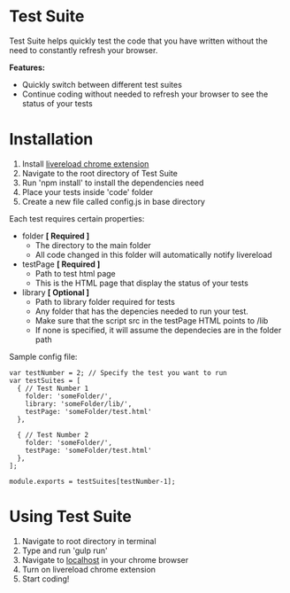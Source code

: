 # Test Suite
Test Suite helps quickly test the code that you have written without the need to constantly refresh your browser.

**Features:**
- Quickly switch between different test suites
- Continue coding without needed to refresh your browser to see the status of your tests

# Installation
1. Install [livereload chrome extension](https://chrome.google.com/webstore/detail/livereload/jnihajbhpnppcggbcgedagnkighmdlei?hl=en)
2. Navigate to the root directory of Test Suite
3. Run 'npm install' to install the dependencies need
4. Place your tests inside 'code' folder
5. Create a new file called config.js in base directory

Each test requires certain properties: 

* folder   **[ Required ]**
  * The directory to the main folder
  * All code changed in this folder will automatically notify livereload
* testPage **[ Required ]**
  * Path to test html page
  * This is the HTML page that display the status of your tests
* library  **[ Optional ]**
  * Path to library folder required for tests
  * Any folder that has the depencies needed to run your test.
  * Make sure that the script src in the testPage HTML points to /lib
  * If none is specified, it will assume the dependecies are in the folder path

Sample config file:
```
var testNumber = 2; // Specify the test you want to run
var testSuites = [ 
  { // Test Number 1
    folder: 'someFolder/',
    library: 'someFolder/lib/',
    testPage: 'someFolder/test.html'
  },

  { // Test Number 2
    folder: 'someFolder/',
    testPage: 'someFolder/test.html'
  },
];

module.exports = testSuites[testNumber-1];
```

# Using Test Suite
1. Navigate to root directory in terminal
2. Type and run 'gulp run' 
3. Navigate to [localhost](http://localhost:3000) in your chrome browser
4. Turn on livereload chrome extension
5. Start coding!




